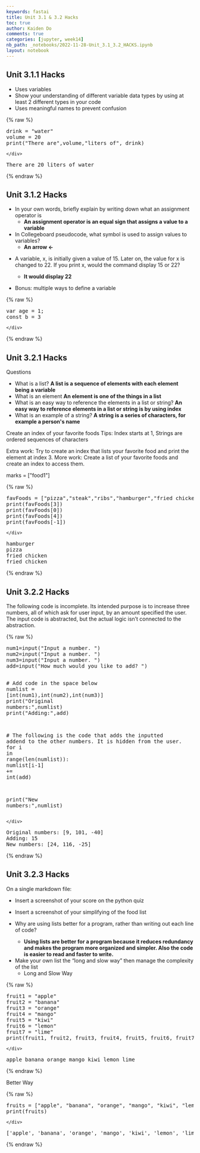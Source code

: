 ```yaml
---
keywords: fastai
title: Unit 3.1 & 3.2 Hacks
toc: true
author: Kaiden Do
comments: true
categories: [jupyter, week14]
nb_path: _notebooks/2022-11-28-Unit_3.1_3.2_HACKS.ipynb
layout: notebook
---
```


<!--
#################################################
### THIS FILE WAS AUTOGENERATED! DO NOT EDIT! ###
#################################################
# file to edit: _notebooks/2022-11-28-Unit_3.1_3.2_HACKS.ipynb
-->

<div class="container" id="notebook-container">
        
<div class="cell border-box-sizing text_cell rendered"><div class="inner_cell">
<div class="text_cell_render border-box-sizing rendered_html">
<h2 id="Unit-3.1.1-Hacks">Unit 3.1.1 Hacks<a class="anchor-link" href="#Unit-3.1.1-Hacks"> </a></h2><ul>
<li>Uses variables</li>
<li>Show your understanding of different variable data types by using at least 2 different types in your code</li>
<li>Uses meaningful names to prevent confusion</li>
</ul>

</div>
</div>
</div>
    {% raw %}
    
<div class="cell border-box-sizing code_cell rendered">
<div class="input">

<div class="inner_cell">
    <div class="input_area">
<div class=" highlight hl-ipython3"><pre><span></span><span class="n">drink</span> <span class="o">=</span> <span class="s2">&quot;water&quot;</span>
<span class="n">volume</span> <span class="o">=</span> <span class="mi">20</span>
<span class="nb">print</span><span class="p">(</span><span class="s2">&quot;There are&quot;</span><span class="p">,</span><span class="n">volume</span><span class="p">,</span><span class="s2">&quot;liters of&quot;</span><span class="p">,</span> <span class="n">drink</span><span class="p">)</span>
</pre></div>

    </div>
</div>
</div>

<div class="output_wrapper">
<div class="output">

<div class="output_area">

<div class="output_subarea output_stream output_stdout output_text">
<pre>There are 20 liters of water
</pre>
</div>
</div>

</div>
</div>

</div>
    {% endraw %}

<div class="cell border-box-sizing text_cell rendered"><div class="inner_cell">
<div class="text_cell_render border-box-sizing rendered_html">
<h2 id="Unit-3.1.2-Hacks">Unit 3.1.2 Hacks<a class="anchor-link" href="#Unit-3.1.2-Hacks"> </a></h2><ul>
<li>In your own words, briefly explain by writing down what an assignment operator is<ul>
<li><strong>An assignment operator is an equal sign that assigns a value to a variable</strong></li>
</ul>
</li>
<li>In Collegeboard pseudocode, what symbol is used to assign values to variables?<ul>
<li><strong>An arrow &lt;-</strong></li>
</ul>
</li>
<li><p>A variable, x, is initially given a value of 15. Later on, the value for x is changed to 22. If you print x, would the command display 15 or 22?</p>
<ul>
<li><strong>It would display 22</strong></li>
</ul>
</li>
<li><p>Bonus: multiple ways to define a variable</p>
</li>
</ul>

</div>
</div>
</div>
    {% raw %}
    
<div class="cell border-box-sizing code_cell rendered">
<div class="input">

<div class="inner_cell">
    <div class="input_area">
<div class=" highlight hl-ipython3"><pre><span></span><span class="n">var</span> <span class="n">age</span> <span class="o">=</span> <span class="mi">1</span><span class="p">;</span>
<span class="n">const</span> <span class="n">b</span> <span class="o">=</span> <span class="mi">3</span>
</pre></div>

    </div>
</div>
</div>

</div>
    {% endraw %}

<div class="cell border-box-sizing text_cell rendered"><div class="inner_cell">
<div class="text_cell_render border-box-sizing rendered_html">
<h2 id="Unit-3.2.1-Hacks">Unit 3.2.1 Hacks<a class="anchor-link" href="#Unit-3.2.1-Hacks"> </a></h2><p>Questions</p>
<ul>
<li>What is a list?
<strong>A list is a sequence of elements with each element being a variable</strong></li>
<li>What is an element
<strong>An element is one of the things in a list</strong></li>
<li>What is an easy way to reference the elements in a list or string?
<strong>An easy way to reference elements in a list or string is by using index</strong></li>
<li>What is an example of a string?
<strong>A string is a series of characters, for example a person's name</strong></li>
</ul>
<p>Create an index of your favorite foods
Tips: Index starts at 1, Strings are ordered sequences of characters</p>
<p>Extra work: Try to create an index that lists your favorite food and print the element at index 3. More work: Create a list of your favorite foods and create an index to access them.</p>
<p>marks = ["food1"]</p>

</div>
</div>
</div>
    {% raw %}
    
<div class="cell border-box-sizing code_cell rendered">
<div class="input">

<div class="inner_cell">
    <div class="input_area">
<div class=" highlight hl-ipython3"><pre><span></span><span class="n">favFoods</span> <span class="o">=</span> <span class="p">[</span><span class="s2">&quot;pizza&quot;</span><span class="p">,</span><span class="s2">&quot;steak&quot;</span><span class="p">,</span><span class="s2">&quot;ribs&quot;</span><span class="p">,</span><span class="s2">&quot;hamburger&quot;</span><span class="p">,</span><span class="s2">&quot;fried chicken&quot;</span><span class="p">]</span>
<span class="nb">print</span><span class="p">(</span><span class="n">favFoods</span><span class="p">[</span><span class="mi">3</span><span class="p">])</span>
<span class="nb">print</span><span class="p">(</span><span class="n">favFoods</span><span class="p">[</span><span class="mi">0</span><span class="p">])</span>
<span class="nb">print</span><span class="p">(</span><span class="n">favFoods</span><span class="p">[</span><span class="mi">4</span><span class="p">])</span>
<span class="nb">print</span><span class="p">(</span><span class="n">favFoods</span><span class="p">[</span><span class="o">-</span><span class="mi">1</span><span class="p">])</span>
</pre></div>

    </div>
</div>
</div>

<div class="output_wrapper">
<div class="output">

<div class="output_area">

<div class="output_subarea output_stream output_stdout output_text">
<pre>hamburger
pizza
fried chicken
fried chicken
</pre>
</div>
</div>

</div>
</div>

</div>
    {% endraw %}

<div class="cell border-box-sizing text_cell rendered"><div class="inner_cell">
<div class="text_cell_render border-box-sizing rendered_html">
<h2 id="Unit-3.2.2-Hacks">Unit 3.2.2 Hacks<a class="anchor-link" href="#Unit-3.2.2-Hacks"> </a></h2><p>The following code is incomplete. Its intended purpose is to increase three numbers, all of which ask for user input, by an amount specified the user. The input code is abstracted, but the actual logic isn’t connected to the abstraction.</p>

</div>
</div>
</div>
    {% raw %}
    
<div class="cell border-box-sizing code_cell rendered">
<div class="input">

<div class="inner_cell">
    <div class="input_area">
<div class=" highlight hl-ipython3"><pre><span></span><span class="n">num1</span><span class="o">=</span><span class="nb">input</span><span class="p">(</span><span class="s2">&quot;Input a number. &quot;</span><span class="p">)</span>
<span class="n">num2</span><span class="o">=</span><span class="nb">input</span><span class="p">(</span><span class="s2">&quot;Input a number. &quot;</span><span class="p">)</span>
<span class="n">num3</span><span class="o">=</span><span class="nb">input</span><span class="p">(</span><span class="s2">&quot;Input a number. &quot;</span><span class="p">)</span>
<span class="n">add</span><span class="o">=</span><span class="nb">input</span><span class="p">(</span><span class="s2">&quot;How much would you like to add? &quot;</span><span class="p">)</span>

<span class="c1"># Add code in the space below</span>
<span class="n">numlist</span> <span class="o">=</span> <span class="p">[</span><span class="nb">int</span><span class="p">(</span><span class="n">num1</span><span class="p">),</span><span class="nb">int</span><span class="p">(</span><span class="n">num2</span><span class="p">),</span><span class="nb">int</span><span class="p">(</span><span class="n">num3</span><span class="p">)]</span>
<span class="nb">print</span><span class="p">(</span><span class="s2">&quot;Original numbers:&quot;</span><span class="p">,</span><span class="n">numlist</span><span class="p">)</span>
<span class="nb">print</span><span class="p">(</span><span class="s2">&quot;Adding:&quot;</span><span class="p">,</span><span class="n">add</span><span class="p">)</span>



<span class="c1"># The following is the code that adds the inputted addend to the other numbers. It is hidden from the user.</span>
<span class="k">for</span> <span class="n">i</span> <span class="ow">in</span> <span class="nb">range</span><span class="p">(</span><span class="nb">len</span><span class="p">(</span><span class="n">numlist</span><span class="p">)):</span>
    <span class="n">numlist</span><span class="p">[</span><span class="n">i</span><span class="o">-</span><span class="mi">1</span><span class="p">]</span> <span class="o">+=</span> <span class="nb">int</span><span class="p">(</span><span class="n">add</span><span class="p">)</span>

<span class="nb">print</span><span class="p">(</span><span class="s2">&quot;New numbers:&quot;</span><span class="p">,</span><span class="n">numlist</span><span class="p">)</span>
</pre></div>

    </div>
</div>
</div>

<div class="output_wrapper">
<div class="output">

<div class="output_area">

<div class="output_subarea output_stream output_stdout output_text">
<pre>Original numbers: [9, 101, -40]
Adding: 15
New numbers: [24, 116, -25]
</pre>
</div>
</div>

</div>
</div>

</div>
    {% endraw %}

<div class="cell border-box-sizing text_cell rendered"><div class="inner_cell">
<div class="text_cell_render border-box-sizing rendered_html">
<h2 id="Unit-3.2.3-Hacks">Unit 3.2.3 Hacks<a class="anchor-link" href="#Unit-3.2.3-Hacks"> </a></h2><p>On a single markdown file:</p>
<ul>
<li><p>Insert a screenshot of your score on the python quiz
<img src="{{ site.baseurl }}/images/firstpython.png" alt=""></p>
</li>
<li><p>Insert a screenshot of your simplifying of the food list
<img src="{{ site.baseurl }}/images/foodlist.png" alt=""></p>
</li>
<li><p>Why are using lists better for a program, rather than writing out each line of code?</p>
<ul>
<li><strong>Using lists are better for a program because it reduces redundancy and makes the program more organized and simpler. Also the code is easier to read and faster to write.</strong></li>
</ul>
</li>
<li>Make your own list the “long and slow way” then manage the complexity of the list<ul>
<li>Long and Slow Way</li>
</ul>
</li>
</ul>

</div>
</div>
</div>
    {% raw %}
    
<div class="cell border-box-sizing code_cell rendered">
<div class="input">

<div class="inner_cell">
    <div class="input_area">
<div class=" highlight hl-ipython3"><pre><span></span><span class="n">fruit1</span> <span class="o">=</span> <span class="s2">&quot;apple&quot;</span>
<span class="n">fruit2</span> <span class="o">=</span> <span class="s2">&quot;banana&quot;</span>
<span class="n">fruit3</span> <span class="o">=</span> <span class="s2">&quot;orange&quot;</span>
<span class="n">fruit4</span> <span class="o">=</span> <span class="s2">&quot;mango&quot;</span>
<span class="n">fruit5</span> <span class="o">=</span> <span class="s2">&quot;kiwi&quot;</span>
<span class="n">fruit6</span> <span class="o">=</span> <span class="s2">&quot;lemon&quot;</span>
<span class="n">fruit7</span> <span class="o">=</span> <span class="s2">&quot;lime&quot;</span>
<span class="nb">print</span><span class="p">(</span><span class="n">fruit1</span><span class="p">,</span> <span class="n">fruit2</span><span class="p">,</span> <span class="n">fruit3</span><span class="p">,</span> <span class="n">fruit4</span><span class="p">,</span> <span class="n">fruit5</span><span class="p">,</span> <span class="n">fruit6</span><span class="p">,</span> <span class="n">fruit7</span><span class="p">)</span>
</pre></div>

    </div>
</div>
</div>

<div class="output_wrapper">
<div class="output">

<div class="output_area">

<div class="output_subarea output_stream output_stdout output_text">
<pre>apple banana orange mango kiwi lemon lime
</pre>
</div>
</div>

</div>
</div>

</div>
    {% endraw %}

<div class="cell border-box-sizing text_cell rendered"><div class="inner_cell">
<div class="text_cell_render border-box-sizing rendered_html">
<p>Better Way</p>

</div>
</div>
</div>
    {% raw %}
    
<div class="cell border-box-sizing code_cell rendered">
<div class="input">

<div class="inner_cell">
    <div class="input_area">
<div class=" highlight hl-ipython3"><pre><span></span><span class="n">fruits</span> <span class="o">=</span> <span class="p">[</span><span class="s2">&quot;apple&quot;</span><span class="p">,</span> <span class="s2">&quot;banana&quot;</span><span class="p">,</span> <span class="s2">&quot;orange&quot;</span><span class="p">,</span> <span class="s2">&quot;mango&quot;</span><span class="p">,</span> <span class="s2">&quot;kiwi&quot;</span><span class="p">,</span> <span class="s2">&quot;lemon&quot;</span><span class="p">,</span> <span class="s2">&quot;lime&quot;</span><span class="p">]</span>
<span class="nb">print</span><span class="p">(</span><span class="n">fruits</span><span class="p">)</span>
</pre></div>

    </div>
</div>
</div>

<div class="output_wrapper">
<div class="output">

<div class="output_area">

<div class="output_subarea output_stream output_stdout output_text">
<pre>[&#39;apple&#39;, &#39;banana&#39;, &#39;orange&#39;, &#39;mango&#39;, &#39;kiwi&#39;, &#39;lemon&#39;, &#39;lime&#39;]
</pre>
</div>
</div>

</div>
</div>

</div>
    {% endraw %}

</div>
 

